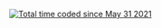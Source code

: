 <div align="center">

<a href="https://wakatime.com/@f47e9005-0196-4aac-a20f-b847e4365fd3"><img src="https://wakatime.com/badge/user/f47e9005-0196-4aac-a20f-b847e4365fd3.svg" alt="Total time coded since May 31 2021" /></a>
</div>
